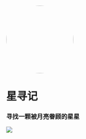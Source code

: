 <!--
 * @Author: 蔡鑫 1058360098@qq.com
 * @Date: 2021-02-07 16:56:54
 * @LastEditors: 蔡鑫 1058360098@qq.com
 * @LastEditTime: 2023-03-22 14:42:52
 * @FilePath: \docsify\docs\_coverpage.md
 * @Description: 这是默认设置,请设置`customMade`, 打开koroFileHeader查看配置 进行设置: https://github.com/OBKoro1/koro1FileHeader/wiki/%E9%85%8D%E7%BD%AE
-->
<!-- _coverpage.md -->

<img width="180px" style="border-radius: 50%" bor src="//cdn.jsdelivr.net/gh/caix-github/pics-storage/logo.jpg"/>

<h1>星寻记</h1>

<h3>寻找一颗被月亮眷顾的星星</h3>

<!-- 背景图片 -->

![](//cdn.jsdelivr.net/gh/caix-github/pics-storage/background.jpg)
